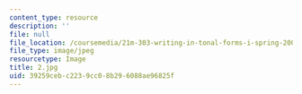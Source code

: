 ```yaml
---
content_type: resource
description: ''
file: null
file_location: /coursemedia/21m-303-writing-in-tonal-forms-i-spring-2009/39259cebc2239cc08b296088ae96825f_2.jpg
file_type: image/jpeg
resourcetype: Image
title: 2.jpg
uid: 39259ceb-c223-9cc0-8b29-6088ae96825f
---
```

